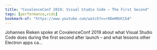 ```yaml
---
title: "CovalenceConf 2019: Visual Studio Code – The First Second"
tags: [performance,vids]
bookmark-of: "https://www.youtube.com/watch?v=r0OeHRUCCb4"
---
```

Johannes Rieken spoke at CovalenceConf 2019 about what Visual Studio Code does during the first second after launch – and what lessons other Electron apps ca...
